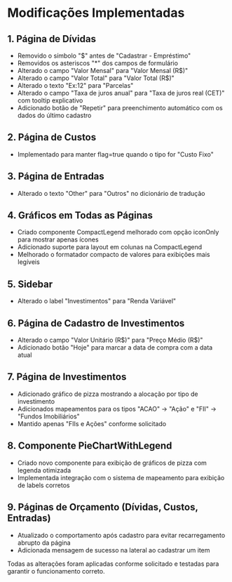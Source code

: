 # Modificações Implementadas

## 1. Página de Dívidas

- Removido o símbolo "$" antes de "Cadastrar - Empréstimo"
- Removidos os asteriscos "*" dos campos de formulário
- Alterado o campo "Valor Mensal" para "Valor Mensal (R$)"
- Alterado o campo "Valor Total" para "Valor Total (R$)"
- Alterado o texto "Ex:12" para "Parcelas"
- Alterado o campo "Taxa de juros anual" para "Taxa de juros real (CET)" com tooltip explicativo
- Adicionado botão de "Repetir" para preenchimento automático com os dados do último cadastro

## 2. Página de Custos

- Implementado para manter flag=true quando o tipo for "Custo Fixo"

## 3. Página de Entradas

- Alterado o texto "Other" para "Outros" no dicionário de tradução

## 4. Gráficos em Todas as Páginas

- Criado componente CompactLegend melhorado com opção iconOnly para mostrar apenas ícones
- Adicionado suporte para layout em colunas na CompactLegend
- Melhorado o formatador compacto de valores para exibições mais legíveis

## 5. Sidebar

- Alterado o label "Investimentos" para "Renda Variável"

## 6. Página de Cadastro de Investimentos

- Alterado o campo "Valor Unitário (R$)" para "Preço Médio (R$)"
- Adicionado botão "Hoje" para marcar a data de compra com a data atual

## 7. Página de Investimentos

- Adicionado gráfico de pizza mostrando a alocação por tipo de investimento
- Adicionados mapeamentos para os tipos "ACAO" -> "Ação" e "FII" -> "Fundos Imobiliários"
- Mantido apenas "FIIs e Ações" conforme solicitado

## 8. Componente PieChartWithLegend

- Criado novo componente para exibição de gráficos de pizza com legenda otimizada
- Implementada integração com o sistema de mapeamento para exibição de labels corretos

## 9. Páginas de Orçamento (Dívidas, Custos, Entradas)

- Atualizado o comportamento após cadastro para evitar recarregamento abrupto da página
- Adicionada mensagem de sucesso na lateral ao cadastrar um item

Todas as alterações foram aplicadas conforme solicitado e testadas para garantir o funcionamento correto.
